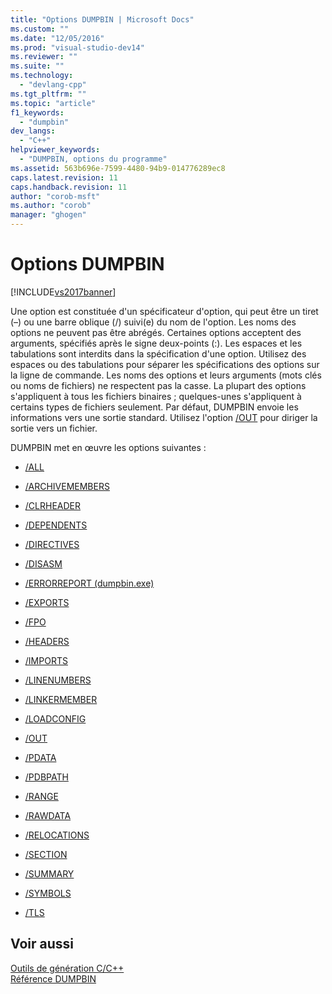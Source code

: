 ```yaml
---
title: "Options DUMPBIN | Microsoft Docs"
ms.custom: ""
ms.date: "12/05/2016"
ms.prod: "visual-studio-dev14"
ms.reviewer: ""
ms.suite: ""
ms.technology: 
  - "devlang-cpp"
ms.tgt_pltfrm: ""
ms.topic: "article"
f1_keywords: 
  - "dumpbin"
dev_langs: 
  - "C++"
helpviewer_keywords: 
  - "DUMPBIN, options du programme"
ms.assetid: 563b696e-7599-4480-94b9-014776289ec8
caps.latest.revision: 11
caps.handback.revision: 11
author: "corob-msft"
ms.author: "corob"
manager: "ghogen"
---
```

# Options DUMPBIN
[!INCLUDE[vs2017banner](../../assembler/inline/includes/vs2017banner.md)]

Une option est constituée d'un spécificateur d'option, qui peut être un tiret \(–\) ou une barre oblique \(\/\) suivi\(e\) du nom de l'option.  Les noms des options ne peuvent pas être abrégés.  Certaines options acceptent des arguments, spécifiés après le signe deux\-points \(:\).  Les espaces et les tabulations sont interdits dans la spécification d'une option.  Utilisez des espaces ou des tabulations pour séparer les spécifications des options sur la ligne de commande.  Les noms des options et leurs arguments \(mots clés ou noms de fichiers\) ne respectent pas la casse.  La plupart des options s'appliquent à tous les fichiers binaires ; quelques\-unes s'appliquent à certains types de fichiers seulement.  Par défaut, DUMPBIN envoie les informations vers une sortie standard.  Utilisez l'option [\/OUT](../../build/reference/out-dumpbin.md) pour diriger la sortie vers un fichier.  
  
 DUMPBIN met en œuvre les options suivantes :  
  
-   [\/ALL](../../build/reference/all.md)  
  
-   [\/ARCHIVEMEMBERS](../../build/reference/archivemembers.md)  
  
-   [\/CLRHEADER](../../build/reference/clrheader.md)  
  
-   [\/DEPENDENTS](../../build/reference/dependents.md)  
  
-   [\/DIRECTIVES](../../build/reference/directives.md)  
  
-   [\/DISASM](../../build/reference/disasm.md)  
  
-   [\/ERRORREPORT \(dumpbin.exe\)](../../build/reference/errorreport-dumpbin-exe.md)  
  
-   [\/EXPORTS](../../build/reference/dash-exports.md)  
  
-   [\/FPO](../../build/reference/fpo.md)  
  
-   [\/HEADERS](../../build/reference/headers.md)  
  
-   [\/IMPORTS](../../build/reference/imports-dumpbin.md)  
  
-   [\/LINENUMBERS](../../build/reference/linenumbers.md)  
  
-   [\/LINKERMEMBER](../../build/reference/linkermember.md)  
  
-   [\/LOADCONFIG](../../build/reference/loadconfig.md)  
  
-   [\/OUT](../../build/reference/out-dumpbin.md)  
  
-   [\/PDATA](../../build/reference/pdata.md)  
  
-   [\/PDBPATH](../../build/reference/pdbpath.md)  
  
-   [\/RANGE](../../build/reference/range.md)  
  
-   [\/RAWDATA](../../build/reference/rawdata.md)  
  
-   [\/RELOCATIONS](../../build/reference/relocations.md)  
  
-   [\/SECTION](../../build/reference/section-dumpbin.md)  
  
-   [\/SUMMARY](../../build/reference/summary.md)  
  
-   [\/SYMBOLS](../../build/reference/symbols.md)  
  
-   [\/TLS](../../build/reference/tls.md)  
  
## Voir aussi  
 [Outils de génération C\/C\+\+](../../build/reference/c-cpp-build-tools.md)   
 [Référence DUMPBIN](../../build/reference/dumpbin-reference.md)